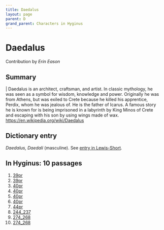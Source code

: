 ```yaml
---
title: Daedalus
layout: page
parent: D
grand_parent: Characters in Hyginus
---
```



# Daedalus


Contribution by *Erin Eason*


## Summary

| Daedalus is an architect, craftsman, and artist. In classic mythology, he was seen as a symbol for wisdom, knowledge and power. Originally he was from Athens, but was exiled to Crete because he killed his apprentice, Perdix, whom he was jealous of. He is the father of Icarus. A famous story he is known for is being imprisoned in a labyrinth by King Minos of Crete and escaping with his son by using wings made of wax. <https://en.wikipedia.org/wiki/Daedalus>


## Dictionary entry

*Daedalus, Daedali* (masculine). See [entry in Lewis-Short](http://folio2.furman.edu/lewis-short/index.html?urn=urn:cite2:hmt:ls.markdown:n12263).


## In Hyginus:  10 passages

1. [39pr](https://lingualatina.github.io/texts/browsable/hyginus/39pr/)
1. [39pr](https://lingualatina.github.io/texts/browsable/hyginus/39pr/)
1. [40pr](https://lingualatina.github.io/texts/browsable/hyginus/40pr/)
1. [40pr](https://lingualatina.github.io/texts/browsable/hyginus/40pr/)
1. [40pr](https://lingualatina.github.io/texts/browsable/hyginus/40pr/)
1. [40pr](https://lingualatina.github.io/texts/browsable/hyginus/40pr/)
1. [44pr](https://lingualatina.github.io/texts/browsable/hyginus/44pr/)
1. [244_237](https://lingualatina.github.io/texts/browsable/hyginus/244_237/)
1. [274_268](https://lingualatina.github.io/texts/browsable/hyginus/274_268/)
1. [274_268](https://lingualatina.github.io/texts/browsable/hyginus/274_268/)